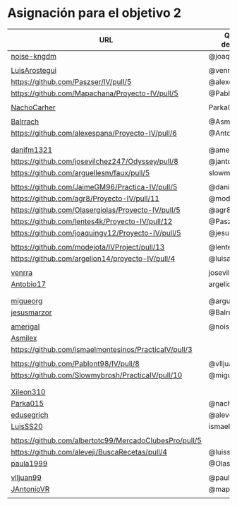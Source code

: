 # Asignación para el objetivo 2



| URL                                        | Quién lo desarrolla |
|--------------------------------------------|---------------------|
| [noise-kngdm](https://github.com/noise-kngdm/music-matcher/pull/6) | @joaquingv12 |
| <!-- Enlace de Esturillo98 --> | | |
| [LuisArostegui](https://github.com/LuisArostegui/RealFoodRecipeCreator/pull/6) | @venrra |
| https://github.com/Paszser/IV/pull/5 | @alexespana |
| https://github.com/Mapachana/Proyecto-IV/pull/5 | @Pablont98 |
| <!-- Enlace de eantoniocalo18 --> | | |
| [NachoCarher](https://github.com/NachoCarher/MyHams/pull/3)| Parka015  |
| <!-- Enlace de C L A --> | | |
| [Balrrach](https://github.com/Balrrach/IV-Proyecto/pull/7) | @Asmilex |
| https://github.com/alexespana/Proyecto-IV/pull/6 | @Antobio17 |
| <!-- Enlace de Javierexmar --> | | |
| <!-- Enlace de MarinoFajardo --> | | |
| [danifm1321](https://github.com/danifm1321/proyectoIV/pull/5) | @amerigal |
| https://github.com/josevilchez247/Odyssey/pull/8 | @jantonioVR |
| https://github.com/arguellesm/faux/pull/5 | slowmybrosh |
| <!-- Enlace de DFolchA --> | | |
| https://github.com/JaimeGM96/Practica-IV/pull/5 | @danifm1321 |
| https://github.com/agr8/Proyecto-IV/pull/11 | @modejota  |
| https://github.com/Olasergiolas/Proyecto-IV/pull/5 | @agr8 |
| https://github.com/lentes4k/Proyecto-IV/pull/12 | @Paszser |
| https://github.com/joaquingv12/Proyecto-IV/pull/5 | @jesusmarzor |
| <!-- Enlace de gomares --> | | |
| https://github.com/modejota/IVProject/pull/13 | @lentes4k |
| https://github.com/argelion14/proyecto-IV/pull/4 | @luisarostegui |
| <!-- Enlace de juanmihdz --> | | |
| [venrra](https://github.com/venrra/apiTrainer/pull/7) | josevilchez247 |
| [Antobio17](https://github.com/Antobio17/IV/pull/5) | argelion14 |
| <!-- Enlace de manujurado1 --> | | |
| <!-- Enlace de L C G J --> | | |
| [migueorg](https://github.com/migueorg/SearchCulture/pull/6) | @arguellesm |
| [jesusmarzor](https://github.com/jesusmarzor/Proyecto-IV/pull/6) | @Balrrach |
| <!-- Enlace de francisco3207 --> | | |
| [amerigal](https://github.com/amerigal/proyecto_iv/pull/5)  | @noise-kngdm |
| [Asmilex](https://github.com/Asmilex/IV/pull/6) |  |
| https://github.com/ismaelmontesinos/PracticaIV/pull/3 | |
| <!-- Enlace de morevi --> | | |
| https://github.com/Pablont98/IV/pull/8 | @vlljuan99 |
| https://github.com/Slowmybrosh/PracticaIV/pull/10 | @migueorg |
| <!-- Enlace de sorozcov --> | | |
| <!-- Enlace de jlortega00 --> | | |
| [Xileon310](https://github.com/Xileon310/IV-Project/pull/12) | |
| [Parka015](https://github.com/Parka015/IV-Proyecto/pull/6)| @nachocarher |
| [edusegrich](https://github.com/edusegrich/OpoTests/pull/10) | @aleveji |
| [LuisSS20](https://github.com/LuisSS20/DontWait/pull/5) | ismaelmontesinos |
| <!-- Enlace de juanfran00 --> | | |
| https://github.com/albertotc99/MercadoClubesPro/pull/5 | |
| https://github.com/aleveji/BuscaRecetas/pull/4 | @luisss20 |
| [paula1999](https://github.com/paula1999/IV/pull/5) | @Olasergiolas |
| <!-- Enlace de xCyal --> | | |
| [vlljuan99](https://github.com/vlljuan99/gasolinapp/pull/11) | @paula1999 |
| [JAntonioVR](https://github.com/JAntonioVR/IV-2021-2022/pull/8) | @mapachana |
| <!-- Enlace de pablozafra97 --> | | |

